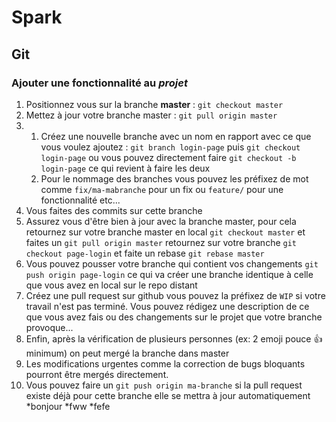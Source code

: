 # Spark
## Git
### Ajouter une fonctionnalité au *projet*
1. Positionnez vous sur la branche **master** : `git checkout master`
2. Mettez à jour votre branche master :
`git pull origin master`
3.  1. Créez une nouvelle branche avec un nom en rapport avec ce que vous voulez ajoutez :
    `git branch login-page` puis `git checkout login-page` ou vous pouvez directement faire `git checkout -b login-page` ce qui revient à faire les deux
    2. Pour le nommage des branches vous pouvez les préfixez de mot comme `fix/ma-mabranche` pour un fix ou `feature/` pour une fonctionnalité etc...
4. Vous faites des commits sur cette branche
5. Assurez vous d'être bien à jour avec la branche master, pour cela retournez sur votre branche master en local `git checkout master` et faites un `git pull origin master` retournez sur votre branche `git checkout page-login` et faite un rebase `git rebase master`
6. Vous pouvez pousser votre branche qui contient vos changements `git push origin page-login` ce qui va créer une branche identique à celle que vous avez en local sur le repo distant
7. Créez une pull request sur github vous pouvez la préfixez de `WIP` si votre travail n'est pas terminé. Vous pouvez rédigez une description de ce que vous avez fais ou des changements sur le projet que votre branche provoque...
8. Enfin, après la vérification de plusieurs personnes (ex: 2 emoji pouce :thumbsup: minimum) on peut mergé la branche dans master
9. Les modifications urgentes comme la correction de bugs bloquants pourront être mergés directement.
10. Vous pouvez faire un `git push origin ma-branche` si la pull request existe déjà pour cette branche elle se mettra à jour automatiquement
*bonjour
*fww
*fefe
